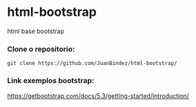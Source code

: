 # html-bootstrap
html base bootstrap

### Clone o repositorio:

    git clone https://github.com/JuanBindez/html-bootstrap/

### Link exemplos bootstrap:

https://getbootstrap.com/docs/5.3/getting-started/introduction/
